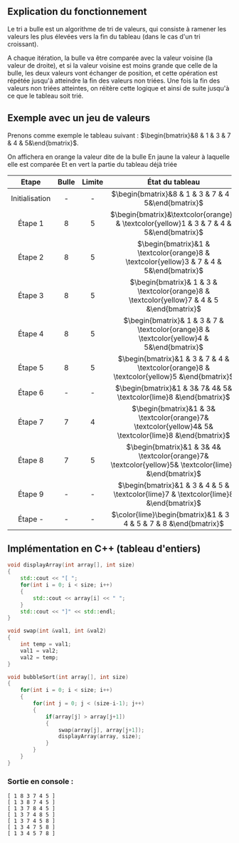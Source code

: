 ## Explication du fonctionnement

Le tri a bulle est un algorithme de tri de valeurs, qui consiste à ramener les valeurs les plus élevées vers la fin du tableau (dans le cas d'un tri croissant). 

A chaque itération, la bulle va être comparée avec la valeur voisine (la valeur de droite), et si la valeur voisine est moins grande que celle de la bulle, les deux valeurs vont échanger de position, et cette opération est répétée jusqu'à atteindre la fin des valeurs non triées. Une fois la fin des valeurs non triées atteintes, on réitère cette logique et ainsi de suite jusqu'à ce que le tableau soit trié.

## Exemple avec un jeu de valeurs

Prenons comme exemple le tableau suivant : $\begin{bmatrix}&8 & 1 & 3 & 7 & 4 & 5&\end{bmatrix}$.

On affichera en orange la valeur dite de la bulle
En jaune la valeur à laquelle elle est comparée
Et en vert la partie du tableau déjà triée

|     Etape      | Bulle | Limite |État du tableau|
|:--------------:|:-----:|:------:|:------------------------------------------:|
| Initialisation |   -   |   -    |$\begin{bmatrix}&8 & 1 & 3 & 7 & 4 & 5&\end{bmatrix}$|
|    Étape 1     |   8   |   5    |$\begin{bmatrix}&\textcolor{orange}8 & \textcolor{yellow}1 & 3 & 7 & 4 & 5&\end{bmatrix}$|
|    Étape 2     |   8   |   5    |$\begin{bmatrix}&1 & \textcolor{orange}8 & \textcolor{yellow}3 & 7 & 4 & 5&\end{bmatrix}$|
|    Étape 3     |   8   |   5    |$\begin{bmatrix}& 1 & 3 & \textcolor{orange}8 & \textcolor{yellow}7 & 4 & 5 &\end{bmatrix}$|
|    Étape 4     |   8   |   5    |$\begin{bmatrix}& 1 & 3 & 7 & \textcolor{orange}8 & \textcolor{yellow}4 & 5&\end{bmatrix}$|
|    Étape 5     |   8   |   5    |$\begin{bmatrix}&1 & 3 & 7 & 4 & \textcolor{orange}8 & \textcolor{yellow}5 &\end{bmatrix}$|
|    Étape 6     |   -   |   -    |$\begin{bmatrix}&1 & 3& 7& 4& 5& \textcolor{lime}8 &\end{bmatrix}$|
|    Étape 7     |   7   |   4    |$\begin{bmatrix}&1 & 3& \textcolor{orange}7& \textcolor{yellow}4& 5& \textcolor{lime}8 &\end{bmatrix}$|
|    Étape 8     |   7   |   5    |$\begin{bmatrix}&1 & 3& 4& \textcolor{orange}7& \textcolor{yellow}5& \textcolor{lime}8 &\end{bmatrix}$|
|    Étape 9     |   -   |   -    |$\begin{bmatrix}&1 & 3 & 4 & 5 & \textcolor{lime}7 & \textcolor{lime}8 &\end{bmatrix}$|
|    Étape -     |   -   |   -    |$\color{lime}\begin{bmatrix}&1 & 3 & 4 & 5 & 7 & 8 &\end{bmatrix}$|

## Implémentation en C++ (tableau d'entiers)

```cpp
void displayArray(int array[], int size)
{
    std::cout << "[ ";
    for(int i = 0; i < size; i++)
    {
        std::cout << array[i] << " ";
    }
    std::cout << "]" << std::endl;
}

void swap(int &val1, int &val2)
{
    int temp = val1;
    val1 = val2;
    val2 = temp;
}

void bubbleSort(int array[], int size)
{
    for(int i = 0; i < size; i++)
    {
        for(int j = 0; j < (size-i-1); j++)
        {
            if(array[j] > array[j+1])
            {
                swap(array[j], array[j+1]);
                displayArray(array, size);
            }
        }
    }
}
```

### Sortie en console :

```
[ 1 8 3 7 4 5 ]
[ 1 3 8 7 4 5 ]
[ 1 3 7 8 4 5 ]
[ 1 3 7 4 8 5 ]
[ 1 3 7 4 5 8 ]
[ 1 3 4 7 5 8 ]
[ 1 3 4 5 7 8 ]
```
